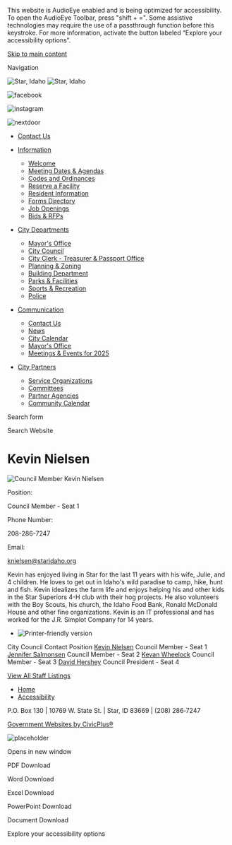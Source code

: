 This website is AudioEye enabled and is being optimized for accessibility. To open the AudioEye Toolbar, press "shift + =". Some assistive technologies may require the use of a passthrough function before this keystroke. For more information, activate the button labeled “Explore your accessibility options”.

[Skip to main content](https://www.staridaho.org/directory-listing/kevin-nielsen/)

Navigation

![Star, Idaho](https://www.staridaho.org/sites/all/themes/aha_compass/logo.png) ![Star, Idaho](https://www.staridaho.org/sites/all/themes/aha_compass/logo-seal.png)

![facebook](https://www.staridaho.org/sites/all/themes/aha_compass/images/social-icons/facebook.png)

![instagram](https://www.staridaho.org/sites/all/themes/aha_compass/images/social-icons/instagram.png)

![nextdoor](https://www.staridaho.org/sites/all/themes/aha_compass/images/social-icons/nextdoor.png)

- [Contact Us](https://www.staridaho.org/contact)

<!--THE END-->

- [Information](https://www.staridaho.org/resources)
  
  - [Welcome](https://www.staridaho.org/resources "Welcome to the City of Star")
  - [Meeting Dates &amp; Agendas](https://www.staridaho.org/meetings)
  - [Codes and Ordinances](https://www.staridaho.org/clerk/page/star-city-code)
  - [Reserve a Facility](https://www.staridaho.org/pm/webform/facilities-reservation)
  - [Resident Information](https://www.staridaho.org/community/page/resident-information)
  - [Forms Directory](https://www.staridaho.org/forms)
  - [Job Openings](https://www.staridaho.org/jobs)
  - [Bids &amp; RFPs](https://www.staridaho.org/rfps)
- [City Departments](https://www.staridaho.org/departments)
  
  - [Mayor's Office](https://www.staridaho.org/council/page/mayors-office)
  - [City Council](https://www.staridaho.org/council)
  - [City Clerk - Treasurer &amp; Passport Office](https://www.staridaho.org/clerk)
  - [Planning &amp; Zoning](https://www.staridaho.org/pz)
  - [Building Department](https://www.staridaho.org/bp)
  - [Parks &amp; Facilities](https://www.staridaho.org/pm)
  - [Sports &amp; Recreation](https://www.staridaho.org/recreation)
  - [Police](https://www.staridaho.org/police)
- [Communication](https://www.staridaho.org/communication)
  
  - [Contact Us](https://www.staridaho.org/contact)
  - [News](https://www.staridaho.org/news)
  - [City Calendar](https://www.staridaho.org/calendar)
  - [Mayor's Office](https://www.staridaho.org/council/page/mayors-office)
  - [Meetings &amp; Events for 2025](https://www.staridaho.org/communication/page/2025-meetings-events)
- [City Partners](https://www.staridaho.org/bc)
  
  - [Service Organizations](https://www.staridaho.org/community/page/service-organizations)
  - [Committees](https://www.staridaho.org/bc/page/city-committees)
  - [Partner Agencies](https://www.staridaho.org/bc/page/partner-agencies)
  - [Community Calendar](https://www.staridaho.org/bc/page/community-calendar-star-senior-center-library-events)

Search form

Search Website

# Kevin Nielsen

![Council Member Kevin Nielsen](https://www.staridaho.org/sites/default/files/styles/full_node_primary/public/imageattachments/directory/2463/_dj03589_nielsen_large.jpg?itok=uMG8vMuT)

Position: 

Council Member - Seat 1

Phone Number: 

208-286-7247

Email: 

[knielsen@staridaho.org](mailto:knielsen@staridaho.org)

Kevin has enjoyed living in Star for the last 11 years with his wife, Julie, and 4 children. He loves to get out in Idaho's wild paradise to camp, hike, hunt and fish. Kevin idealizes the farm life and enjoys helping his and other kids in the Star Superiors 4-H club with their hog projects. He also volunteers with the Boy Scouts, his church, the Idaho Food Bank, Ronald McDonald House and other fine organizations. Kevin is an IT professional and has worked for the J.R. Simplot Company for 14 years.

- ![Printer-friendly version](https://www.staridaho.org/sites/all/modules/print/icons/print_icon.png)

City Council Contact Position [Kevin Nielsen](https://www.staridaho.org/directory-listing/kevin-nielsen) Council Member - Seat 1 [Jennifer Salmonsen](https://www.staridaho.org/directory-listing/jennifer-salmonsen) Council Member - Seat 2 [Kevan Wheelock](https://www.staridaho.org/directory-listing/kevan-wheelock) Council Member - Seat 3 [David Hershey](https://www.staridaho.org/directory-listing/david-hershey) Council President - Seat 4

[View All Staff Listings](https://www.staridaho.org/directory)

- [Home](https://www.staridaho.org)
- [Accessibility](https://www.staridaho.org/administration/page/website-accessibility)

P.O. Box 130 | 10769 W. State St. | Star, ID 83669 | (208) 286‑7247

[Government Websites by CivicPlus®](https://www.civicplus.com)

![placeholder](https://www.staridaho.org/sites/all/themes/aha_compass/logo.png)

Opens in new window

PDF Download

Word Download

Excel Download

PowerPoint Download

Document Download

Explore your accessibility options